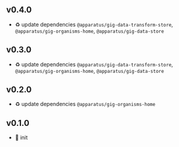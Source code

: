 ## v0.4.0

* ♻️ update dependencies `@apparatus/gig-data-transform-store`, `@apparatus/gig-organisms-home`, `@apparatus/gig-data-store`

## v0.3.0

* ♻️ update dependencies `@apparatus/gig-data-transform-store`, `@apparatus/gig-organisms-home`, `@apparatus/gig-data-store`

## v0.2.0

* ♻️ update dependencies `@apparatus/gig-organisms-home`

## v0.1.0

* 🐣 init
